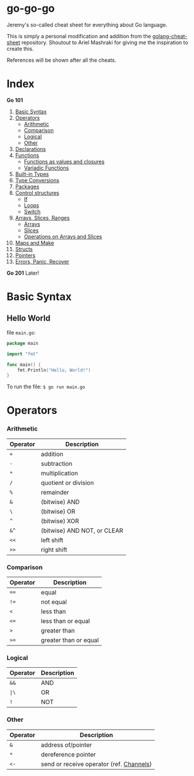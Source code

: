 # go-go-go
Jeremy's so-called cheat sheet for everything about Go language.

This is simply a personal modification and addition from the [golang-cheat-sheet](https://github.com/a8m/golang-cheat-sheet/blob/master/README.md) repository.
Shoutout to Ariel Mashraki for giving me the inspiration to create this.

References will be shown after all the cheats.

# Index
**Go 101**
1. [Basic Syntax](#basic-syntax)
2. [Operators](#operators)
    * [Arithmetic](#arithmetic)
    * [Comparison](#comparison)
    * [Logical](#logical)
    * [Other](#other)
3. [Declarations](#declarations)
4. [Functions](#functions)
    * [Functions as values and closures](#functions-as-values-and-closures)
    * [Variadic Functions](#variadic-functions)
5. [Built-in Types](#built-in-types)
6. [Type Conversions](#type-conversions)
7. [Packages](#packages)
8. [Control structures](#control-structures)
    * [If](#if)
    * [Loops](#loops)
    * [Switch](#switch)
9. [Arrays, Slices, Ranges](#arrays-slices-ranges)
    * [Arrays](#arrays)
    * [Slices](#slices)
    * [Operations on Arrays and Slices](#operations-on-arrays-and-slices)
10. [Maps and Make](#maps-and-make)
11. [Structs](#structs)
12. [Pointers](#pointers)
13. [Errors, Panic, Recover](#errors-panic-recover)

**Go 201**
Later!

# Basic Syntax

## Hello World
file `main.go`:
``` go
package main

import "fmt"

func main() {
    fmt.Println("Hello, World!")
}
```

To run the file: `$ go run main.go`

# Operators
### Arithmetic
|Operator|Description|
|--------|-----------|
|`+`|addition|
|`-`|subtraction|
|`*`|multiplication|
|`/`|quotient or division|
|`%`|remainder|
|`&`|(bitwise) AND|
|`\`|(bitwise) OR|
|`^`|(bitwise) XOR|
|`&^`|(bitwise) AND NOT, or CLEAR|
|`<<`|left shift|
|`>>`|right shift|

### Comparison
|Operator|Description|
|--------|-----------|
|`==`|equal|
|`!=`|not equal|
|`<`|less than|
|`<=`|less than or equal|
|`>`|greater than|
|`>=`|greater than or equal|

### Logical
|Operator|Description|
|--------|-----------|
|`&&`|AND|
|`\|\`|OR|
|`!`|NOT|

### Other
|Operator|Description|
|--------|-----------|
|`&`|address of/pointer|
|`*`|dereference pointer|
|`<-`|send or receive operator (ref. [Channels](#channels))|
